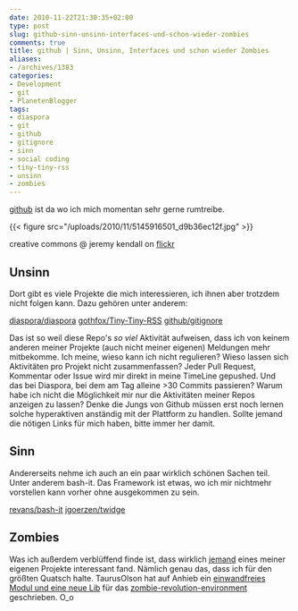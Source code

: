 ```yaml
---
date: 2010-11-22T21:30:35+02:00
type: post
slug: github-sinn-unsinn-interfaces-und-schon-wieder-zombies
comments: true
title: github | Sinn, Unsinn, Interfaces und schon wieder Zombies
aliases:
- /archives/1383
categories:
- Development
- git
- PlanetenBlogger
tags:
- diaspora
- git
- github
- gitignore
- sinn
- social coding
- tiny-tiny-rss
- unsinn
- zombies
---
```


[github](http://github.com/noqqe) ist da wo ich mich momentan sehr gerne rumtreibe.

{{< figure src="/uploads/2010/11/5145916501_d9b36ec12f.jpg" >}}

creative commons @ jeremy kendall on [flickr](http://www.flickr.com/photos/jeremykendall/5145916501/sizes/m/in/photostream/)


## Unsinn


Dort gibt es viele Projekte die mich interessieren, ich ihnen aber  trotzdem nicht folgen kann. Dazu gehören unter anderem:

[diaspora/diaspora](https://github.com/diaspora/diaspora)
[gothfox/Tiny-Tiny-RSS](http://github.com/gothfox/Tiny-Tiny-RSS)
[github/gitignore](http://github.com/github/gitignore)

Das ist so weil diese Repo's _so viel_ Aktivität aufweisen, dass ich von keinem anderen meiner Projekte (auch nicht meiner eigenen) Meldungen mehr mitbekomme. Ich meine, wieso kann ich nicht regulieren? Wieso lassen sich Aktivitäten pro Projekt nicht zusammenfassen? Jeder Pull Request, Kommentar oder Issue wird mir direkt in meine TimeLine gepushed. Und das bei Diaspora, bei dem am Tag alleine >30 Commits passieren? Warum habe ich nicht die Möglichkeit mir nur die Aktivitäten meiner Repos anzeigen zu lassen? Denke die Jungs von Github müssen erst noch lernen solche hyperaktiven anständig mit der Plattform zu handlen. Sollte jemand die nötigen Links für mich haben, bitte immer her damit.


## Sinn


Andererseits nehme ich auch an ein paar wirklich schönen Sachen teil. Unter anderem bash-it. Das Framework ist etwas, wo ich mir nichtmehr vorstellen kann vorher ohne ausgekommen zu sein.

[revans/bash-it](http://github.com/revans/bash-it)
[jgoerzen/twidge](http://github.com/jgoerzen/twidge)


## Zombies


Was ich außerdem verblüffend finde ist, dass wirklich [jemand](https://github.com/TaurusOlson) eines meiner eigenen Projekte interessant fand. Nämlich genau das, dass ich für den größten Quatsch halte. TaurusOlson hat auf Anhieb ein [einwandfreies Modul und eine neue Lib](https://github.com/noqqe/zombie-revolution-environment/commit/4719bebc6112449e114a7fff88b3fc0dbf5c6508) für das [zombie-revolution-environment](http://github.com/noqqe/zombie-revolution-environment) geschrieben. O_o
